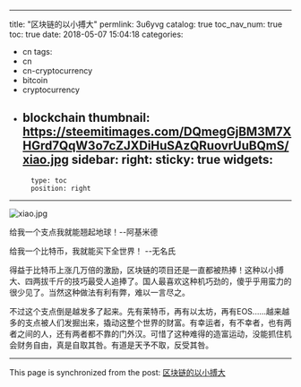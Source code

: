 
---
title: "区块链的以小搏大"
permlink: 3u6yvg
catalog: true
toc_nav_num: true
toc: true
date: 2018-05-07 15:04:18
categories:
- cn
tags:
- cn
- cn-cryptocurrency
- bitcoin
- cryptocurrency
- blockchain
thumbnail: https://steemitimages.com/DQmegGjBM3M7XHGrd7QqW3o7cZJXDiHuSAzQRuovrUuBQmS/xiao.jpg
sidebar:
    right:
        sticky: true
widgets:
    -
        type: toc
        position: right
---


![xiao.jpg](https://steemitimages.com/DQmegGjBM3M7XHGrd7QqW3o7cZJXDiHuSAzQRuovrUuBQmS/xiao.jpg)

给我一个支点我就能翘起地球！--阿基米德

给我一个比特币，我就能买下全世界！ --无名氏

得益于比特币上涨几万倍的激励，区块链的项目还是一直都被热捧！这种以小搏大、四两拔千斤的技巧最受人追捧了。国人最喜欢这种机巧劲的，傻乎乎用蛮力的很少见了。当然这种做法有利有弊，难以一言尽之。

不过这个支点倒是越发多了起来。先有莱特币，再有以太坊，再有EOS......越来越多的支点被人们发掘出来，撬动这整个世界的财富。有幸运者，有不幸者，也有两者之间的人，还有两者都不靠的门外汉。可惜了这种难得的造富运动，没能抓住机会财务自由，真是自取其咎。有道是天予不取，反受其咎。

- - -

This page is synchronized from the post: [区块链的以小搏大](https://steemit.com/@lemooljiang/3u6yvg)
